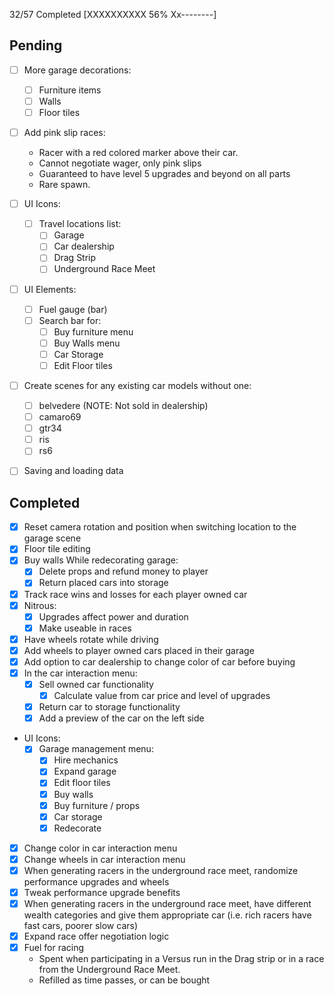 32/57 Completed
[XXXXXXXXXX 56% Xx--------]

## Pending
- [ ] More garage decorations:
	- [ ] Furniture items
	- [ ] Walls
	- [ ] Floor tiles

- [ ] Add pink slip races:
	- Racer with a red colored marker above their car. 
	- Cannot negotiate wager, only pink slips
	- Guaranteed to have level 5 upgrades and beyond on all parts
	- Rare spawn.

- [ ] UI Icons:
	- [ ] Travel locations list:
		- [ ] Garage
		- [ ] Car dealership
		- [ ] Drag Strip
		- [ ] Underground Race Meet

- [ ] UI Elements:
	- [ ] Fuel gauge (bar)
	- [ ] Search bar for:
		- [ ] Buy furniture menu
		- [ ] Buy Walls menu
		- [ ] Car Storage
		- [ ] Edit Floor tiles

- [ ] Create scenes for any existing car models without one:
	- [ ] belvedere (NOTE: Not sold in dealership)
	- [ ] camaro69
	- [ ] gtr34
	- [ ] ris
	- [ ] rs6

- [ ] Saving and loading data

## Completed

- [X] Reset camera rotation and position when switching location to the garage scene
- [X] Floor tile editing
- [X] Buy walls
While redecorating garage:
	- [X] Delete props and refund money to player
	- [X] Return placed cars into storage
- [X] Track race wins and losses for each player owned car
- [X] Nitrous:
	- [X] Upgrades affect power and duration
	- [X] Make useable in races
- [X] Have wheels rotate while driving
- [X] Add wheels to player owned cars placed in their garage
- [X] Add option to car dealership to change color of car before buying
- [X] In the car interaction menu:
	- [X] Sell owned car functionality
		- [X] Calculate value from car price and level of upgrades
	- [X] Return car to storage functionality
	- [X] Add a preview of the car on the left side
- UI Icons:
	- [X] Garage management menu:
		- [X] Hire mechanics
		- [X] Expand garage
		- [X] Edit floor tiles
		- [X] Buy walls
		- [X] Buy furniture / props
		- [X] Car storage
		- [X] Redecorate
- [X] Change color in car interaction menu
- [X] Change wheels in car interaction menu
- [X] When generating racers in the underground race meet, randomize performance upgrades and wheels
- [X] Tweak performance upgrade benefits
- [X] When generating racers in the underground race meet, have different wealth categories and give them appropriate car (i.e. rich racers have fast cars, poorer slow cars)
- [X] Expand race offer negotiation logic
- [X] Fuel for racing
	- Spent when participating in a Versus run in the Drag strip or in a race from the Underground Race Meet.
	- Refilled as time passes, or can be bought
